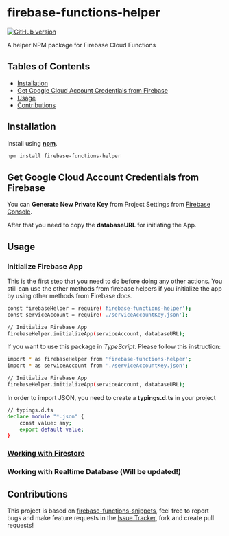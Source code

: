 # firebase-functions-helper
[![GitHub version](https://badge.fury.io/gh/dalenguyen%2Ffirebase-functions-helper.svg)](https://badge.fury.io/gh/dalenguyen%2Ffirebase-functions-helper)

A helper NPM package for Firebase Cloud Functions

## Tables of Contents

* [Installation](#installation)
* [Get Google Cloud Account Credentials from Firebase](#get-google-cloud-account-credentials-from-firebase)
* [Usage](#usage)
* [Contributions](#contributions)

## Installation 

Install using [__npm__](https://www.npmjs.com/).

```sh
npm install firebase-functions-helper
```

## Get Google Cloud Account Credentials from Firebase

You can __Generate New Private Key__ from Project Settings from [Firebase Console](https://console.firebase.google.com).

After that you need to copy the __databaseURL__ for initiating the App. 

## Usage 

### Initialize Firebase App

This is the first step that you need to do before doing any other actions. You still can use the other methods from firebase helpers if you initialize the app by using other methods from Firebase docs.

```sh
const firebaseHelper = require('firebase-functions-helper');
const serviceAccount = require('./serviceAccountKey.json');

// Initialize Firebase App
firebaseHelper.initializeApp(serviceAccount, databaseURL);
```

If you want to use this package in *TypeScript*. Please follow this instruction:

```sh
import * as firebaseHelper from 'firebase-functions-helper';
import * as serviceAccount from './serviceAccountKey.json';

// Initialize Firebase App
firebaseHelper.initializeApp(serviceAccount, databaseURL);

```

In order to import JSON, you need to create a __typings.d.ts__ in your project

```sh
// typings.d.ts
declare module "*.json" {
    const value: any;
    export default value;
}
```

### [Working with Firestore](docs/firestore.md)
### Working with Realtime Database (Will be updated!)

## Contributions

This project is based on [firebase-functions-snippets](https://github.com/dalenguyen/firebase-functions-snippets), feel free to report bugs and make feature requests in the [Issue Tracker](https://github.com/dalenguyen/firebase-functions-helper/issues), fork and create pull requests!